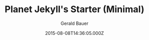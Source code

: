 ---
title: Planet Jekyll's Starter (Minimal)
github: 'https://github.com/planetjekyll/jekyll-starter-theme'
demo: 'https://planetjekyll.github.io/jekyll-starter-theme/'
author: Gerald Bauer
ssg:
  - Jekyll
cms:
  - No Cms
date: 2015-08-08T14:36:05.000Z
github_branch: master
description: jekyll starter theme - minimial
stale: true
disabled: true
disabled_reason: demo url not found
---